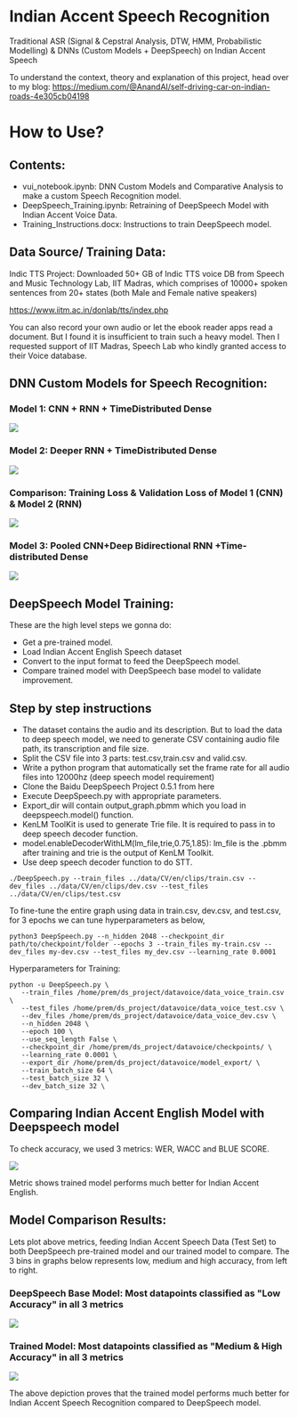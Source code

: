 # Indian Accent Speech Recognition
Traditional ASR (Signal & Cepstral Analysis, DTW, HMM, Probabilistic Modelling) & DNNs (Custom Models + DeepSpeech) on Indian Accent Speech

To understand the context, theory and explanation of this project, head over to my blog:
https://medium.com/@AnandAI/self-driving-car-on-indian-roads-4e305cb04198


# How to Use?

## Contents:

- vui_notebook.ipynb: DNN Custom Models and Comparative Analysis to make a custom Speech Recognition model.
- DeepSpeech_Training.ipynb: Retraining of DeepSpeech Model with Indian Accent Voice Data.
- Training_Instructions.docx: Instructions to train DeepSpeech model.

## Data Source/ Training Data:

Indic TTS Project: Downloaded 50+ GB of Indic TTS voice DB from Speech and Music Technology Lab,  IIT Madras, which comprises of 10000+ spoken sentences from 20+ states (both Male and Female native speakers)

https://www.iitm.ac.in/donlab/tts/index.php

You can also record your own audio or let the ebook reader apps read a document. But I found it is insufficient to train such a heavy model. Then I requested support of IIT Madras, Speech Lab who kindly granted access to their Voice database.

## DNN Custom Models for Speech Recognition:

### Model 1: CNN + RNN + TimeDistributed Dense

![](images/Model1.jpg)

### Model 2: Deeper RNN + TimeDistributed Dense

![](images/Model2.jpg)

### Comparison: Training Loss & Validation Loss of Model 1 (CNN) & Model 2 (RNN)
![](images/comparison.jpg)

### Model 3: Pooled CNN+Deep Bidirectional RNN +Time-distributed Dense

![](images/Model3.jpg)


## DeepSpeech Model Training:

These are the high level steps we gonna do:
- Get a pre-trained model.
- Load Indian Accent English Speech dataset
- Convert to the input format to feed the DeepSpeech model.
- Compare trained model with DeepSpeech base model to validate improvement.


## Step by step instructions

- The dataset contains the audio and its description. But to load the data to deep speech model, we need to generate CSV containing audio file path, its transcription and file size.
- Split the CSV file into 3 parts: test.csv,train.csv and valid.csv.
- Write a python program that automatically set the frame rate for all audio files into 12000hz (deep speech model requirement)
- Clone the Baidu DeepSpeech Project 0.5.1 from here
- Execute DeepSpeech.py with appropriate parameters.
- Export_dir will contain output_graph.pbmm which you load in deepspeech.model() function.
- KenLM ToolKit is used to generate Trie file. It is required to pass in to deep speech decoder function.
- model.enableDecoderWithLM(lm_file,trie,0.75,1.85): lm_file is the .pbmm after training and trie is the output of KenLM Toolkit.
- Use deep speech decoder function to do STT.

```
./DeepSpeech.py --train_files ../data/CV/en/clips/train.csv --dev_files ../data/CV/en/clips/dev.csv --test_files ../data/CV/en/clips/test.csv
```

To fine-tune the entire graph using data in train.csv, dev.csv, and test.csv, for 3 epochs we can tune hyperparameters as below,
```
python3 DeepSpeech.py --n_hidden 2048 --checkpoint_dir path/to/checkpoint/folder --epochs 3 --train_files my-train.csv --dev_files my-dev.csv --test_files my_dev.csv --learning_rate 0.0001
```

Hyperparameters for Training:

```
python -u DeepSpeech.py \
   --train_files /home/prem/ds_project/datavoice/data_voice_train.csv \
   --test_files /home/prem/ds_project/datavoice/data_voice_test.csv \
   --dev_files /home/prem/ds_project/datavoice/data_voice_dev.csv \
   --n_hidden 2048 \
   --epoch 100 \
   --use_seq_length False \
   --checkpoint_dir /home/prem/ds_project/datavoice/checkpoints/ \
   --learning_rate 0.0001 \
   --export_dir /home/prem/ds_project/datavoice/model_export/ \
   --train_batch_size 64 \
   --test_batch_size 32 \
   --dev_batch_size 32 \
```


## Comparing Indian Accent English Model with Deepspeech model
To check accuracy, we used 3 metrics: WER, WACC and BLUE SCORE.

![](images/metrics.jpg)

Metric shows trained model performs much better for Indian Accent English.

## Model Comparison Results:

Lets plot above metrics, feeding Indian Accent Speech Data (Test Set) to both DeepSpeech pre-trained model and our trained model to compare. The 3 bins in graphs below represents low, medium and high accuracy, from left to right.

### DeepSpeech Base Model: Most datapoints classified as "Low Accuracy" in all 3 metrics
![](images/graph1.jpg)

### Trained Model: Most datapoints classified as "Medium & High Accuracy" in all 3 metrics
![](images/graph2.jpg)

The above depiction proves that the trained model performs much better for Indian Accent Speech Recognition compared to DeepSpeech model.